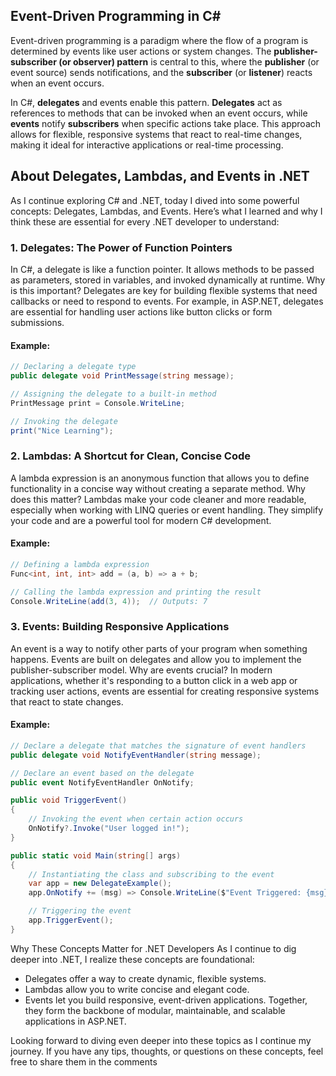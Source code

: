 ## Event-Driven Programming in C#
Event-driven programming is a paradigm where the flow of a program is determined by events like user actions or system changes. The **publisher-subscriber (or observer) pattern** is central to this, where the **publisher** (or event source) sends notifications, and the **subscriber** (or **listener**) reacts when an event occurs.

In C#, **delegates** and events enable this pattern. **Delegates** act as references to methods that can be invoked when an event occurs, while **events** notify **subscribers** when specific actions take place. This approach allows for flexible, responsive systems that react to real-time changes, making it ideal for interactive applications or real-time processing.

## About Delegates, Lambdas, and Events in .NET ##
As I continue exploring C# and .NET, today I dived into some powerful concepts: Delegates, Lambdas, and Events. Here’s what I learned and why I think these are essential for every .NET developer to understand:

### 1. Delegates: The Power of Function Pointers
In C#, a delegate is like a function pointer. It allows methods to be passed as parameters, stored in variables, and invoked dynamically at runtime.
Why is this important?
Delegates are key for building flexible systems that need callbacks or need to respond to events. For example, in ASP.NET, delegates are essential for handling user actions like button clicks or form submissions.
#### Example:
```csharp
// Declaring a delegate type
public delegate void PrintMessage(string message);

// Assigning the delegate to a built-in method
PrintMessage print = Console.WriteLine;

// Invoking the delegate
print("Nice Learning");
```

### 2. Lambdas: A Shortcut for Clean, Concise Code
A lambda expression is an anonymous function that allows you to define functionality in a concise way without creating a separate method.
Why does this matter? 
Lambdas make your code cleaner and more readable, especially when working with LINQ queries or event handling. They simplify your code and are a powerful tool for modern C# development.
#### Example:
```csharp
// Defining a lambda expression
Func<int, int, int> add = (a, b) => a + b;

// Calling the lambda expression and printing the result
Console.WriteLine(add(3, 4));  // Outputs: 7
```

### 3. Events: Building Responsive Applications
An event is a way to notify other parts of your program when something happens. Events are built on delegates and allow you to implement the publisher-subscriber model.
Why are events crucial? 
In modern applications, whether it's responding to a button click in a web app or tracking user actions, events are essential for creating responsive systems that react to state changes.
#### Example:
```csharp
// Declare a delegate that matches the signature of event handlers
public delegate void NotifyEventHandler(string message);

// Declare an event based on the delegate
public event NotifyEventHandler OnNotify;

public void TriggerEvent()
{
    // Invoking the event when certain action occurs
    OnNotify?.Invoke("User logged in!");
}

public static void Main(string[] args)
{
    // Instantiating the class and subscribing to the event
    var app = new DelegateExample();
    app.OnNotify += (msg) => Console.WriteLine($"Event Triggered: {msg}");

    // Triggering the event
    app.TriggerEvent();
}

```

Why These Concepts Matter for .NET Developers
As I continue to dig deeper into .NET, I realize these concepts are foundational:
* Delegates offer a way to create dynamic, flexible systems.
* Lambdas allow you to write concise and elegant code.
* Events let you build responsive, event-driven applications.
Together, they form the backbone of modular, maintainable, and scalable applications in ASP.NET.

Looking forward to diving even deeper into these topics as I continue my journey. If you have any tips, thoughts, or questions on these concepts, feel free to share them in the comments

